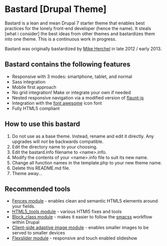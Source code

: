 <h1>Bastard [Drupal Theme]</h1>
<p>Bastard is a lean and mean Drupal 7 starter theme that enables best practices for the lonely front-end developer (hence the name). It steals [what i consider] the best ideas from other themes and bastardizes them into one theme. This is a continuous work in progress.</p>
<p>Bastard was originally bastardized by <a href="http://herchel.com">Mike Herchel</a> in late 2012 / early 2013. </p>
<h2>Bastard contains the following features</h2>
<ul>
  <li>Responsive with 3 modes: smartphone, tablet, and normal</li>
  <li>Sass integration</li>
  <li>Mobile first approach</li>
  <li>No grid integration! Make or integrate your own if needed</li>
  <li>Nested responsive navigation via a modified version of <a href="https://github.com/toddmotto/flaunt-js">flaunt-js</a></li>
  <li>Integration with the <a href="http://fortawesome.github.io/Font-Awesome/">font awesome</a> icon font</li>
  <li>Fully HTML5 compliant</li>
</ul>
<h2>How to use this bastard</h2>
<ol>
  <li>Do not use as a base theme. Instead, rename and edit it directly. Any upgrades will <em>not</em> be backwards compatible.</li>
  <li>Edit the directory name to your choosing.</li>
  <li>Edit the bastard.info filename to &lt;name&gt;.info.</li>
  <li>Modify the contents of your &lt;name&gt;.info file to suit its new name.</li>  
  <li>Change all function names in the template.php to your new theme name.</li>
  <li>Delete this README.md file.</li>
  <li>Theme away...</li>
</ol>
<h2>Recommended tools</h2>
<ul>
  <li><a href="http://drupal.org/project/fences">Fences module</a> - enables clean and semantic HTML5 elements around your fields.</li>
  <li><a href="http://drupal.org/project/html5_tools">HTML5_tools module</a> - various HTMl5 fixes and tools</li>
  <li><a href="http://drupal.org/project/block_class">Block_class module</a> - makes it easier to follow the <a href="http://smacss.com/">smacss</a> workflow within Drupal</li>
  <li><a href="http://drupal.org/project/cs_adaptive_image">Client-side adaptive image module</a> - enables smaller images to be served to smaller devices</li>
  <li><a href="http://drupal.org/project/flexslider">Flexslider module</a> - responsive and touch enabled slideshow</li>
</ul>
